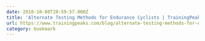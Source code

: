 ```yaml
---
date: 2018-10-08T20:59:57.000Z
title: 'Alternate Testing Methods for Endurance Cyclists | TrainingPeaks'
url: https://www.trainingpeaks.com/blog/alternate-testing-methods-for-endurance-cyclists/
category: bookmark
---
```

